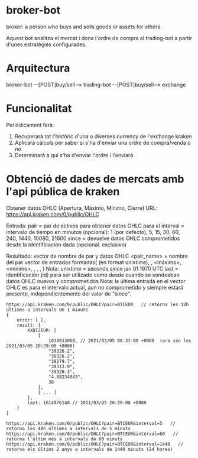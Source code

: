 # broker-bot
broker: a person who buys and sells goods or assets for others. 

Aquest bot analitza el mercat i dona l'ordre de compra al trading-bot a partir d'unes estratègies configurades.

# Arquitectura
broker-bot --[POST]buy/sell--> trading-bot --[POST]buy/sell--> exchange

# Funcionalitat
Periòdicament farà:
1. Recuperarà tot l'històric d'una o diverses currency de l'exchange kraken
2. Aplicarà càlculs per saber si s'ha d'enviar una ordre de compra/venda o no
3. Determinarà a quí s'ha d'enviar l'ordre i l'enviarà

# Obtenció de dades de mercats amb l'api pública de kraken
Obtener datos OHLC (Apertura, Máximo, Mínimo, Cierre)
URL: https://api.kraken.com/0/public/OHLC

Entrada:
pair = par de activos para obtener datos OHLC para el 
interval = intervalo de tiempo en minutos (opcional):
1 (por defecto), 5, 15, 30, 60, 240, 1440, 10080, 21600
since = devuelve datos OHLC comprometidos desde la identificación dada (opcional. exclusivo)

Resultado: vector de nombre de par y datos OHLC
<pair_name> = nombre del par
vector de entradas formadas(<hora> (en format unixtime), <apertura>, <máximo>, <mínimo>, <cierre>, <vwap>, <volumen>, <count>)
Nota: unixtime = seconds since jan 01 1970 UTC
last = identificación (id) para ser utilizado como desde cuando se sondeaban datos OHLC nuevos y comprometidos
Nota: la última entrada en el vector OHLC es para el intervalo actual, aun no comprometido y siempre estará presente, independientemente del valor de "since".

```
https://api.kraken.com/0/public/OHLC?pair=BTCEUR   // retorna les 12h últimes a intervals de 1 minuts
{
    error: [ ],
    result: {
        XXBTZEUR: [
            [
                1614933060, // 2021/03/05 08:31:00 +0000  (ara són les 2021/03/05 20:29:00 +0000)
                "39326.2",
                "39326.2",
                "39279.7",
                "39313.9",
                "39320.3",
                "4.88234043",
                38
            ],
            [ ... ]
        ],
        last: 1614976140 // 2021/03/05 20:29:00 +0000
    }
}

https://api.kraken.com/0/public/OHLC?pair=BTCEUR&interval=5   // retorna les 48h últimes a intervals de 5 minuts
https://api.kraken.com/0/public/OHLC?pair=BTCEUR&interval=60   // retorna l'últim mes a intervals de 60 minuts
https://api.kraken.com/0/public/OHLC?pair=BTCEUR&interval=1440   // retorna els últims 2 anys a intervals de 1440 minuts (24 hores)
```
